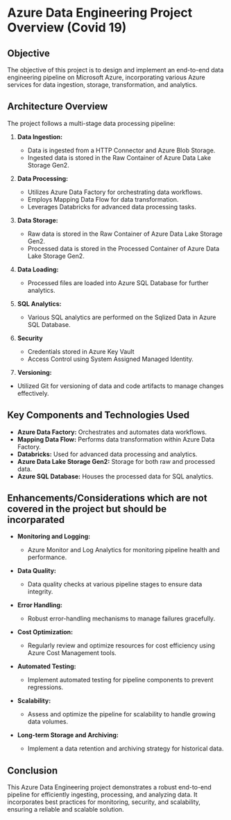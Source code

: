 # Azure Data Engineering Project Overview (Covid 19)

## Objective
The objective of this project is to design and implement an end-to-end data engineering pipeline on Microsoft Azure, incorporating various Azure services for data ingestion, storage, transformation, and analytics.

## Architecture Overview
The project follows a multi-stage data processing pipeline:

1. **Data Ingestion:**
   - Data is ingested from a HTTP Connector and Azure Blob Storage.
   - Ingested data is stored in the Raw Container of Azure Data Lake Storage Gen2.

2. **Data Processing:**
   - Utilizes Azure Data Factory for orchestrating data workflows.
   - Employs Mapping Data Flow for data transformation.
   - Leverages Databricks for advanced data processing tasks.

3. **Data Storage:**
   - Raw data is stored in the Raw Container of Azure Data Lake Storage Gen2.
   - Processed data is stored in the Processed Container of Azure Data Lake Storage Gen2.

4. **Data Loading:**
   - Processed files are loaded into Azure SQL Database for further analytics.

5. **SQL Analytics:**
   - Various SQL analytics are performed on the Sqlized Data in Azure SQL Database.
     
6. **Security**
   - Credentials stored in Azure Key Vault
   - Access Control using System Assigned Managed Identity.
     
7. **Versioning:**
  - Utilized Git for versioning of data and code artifacts to manage changes effectively.

## Key Components and Technologies Used
- **Azure Data Factory:** Orchestrates and automates data workflows.
- **Mapping Data Flow:** Performs data transformation within Azure Data Factory.
- **Databricks:** Used for advanced data processing and analytics.
- **Azure Data Lake Storage Gen2:** Storage for both raw and processed data.
- **Azure SQL Database:** Houses the processed data for SQL analytics.

## Enhancements/Considerations which are not covered in the project but should be incorparated
- **Monitoring and Logging:**
  - Azure Monitor and Log Analytics for monitoring pipeline health and performance.

- **Data Quality:**
  - Data quality checks at various pipeline stages to ensure data integrity.

- **Error Handling:**
  - Robust error-handling mechanisms to manage failures gracefully.

- **Cost Optimization:**
  - Regularly review and optimize resources for cost efficiency using Azure Cost Management tools.

- **Automated Testing:**
  - Implement automated testing for pipeline components to prevent regressions.

- **Scalability:**
  - Assess and optimize the pipeline for scalability to handle growing data volumes.

- **Long-term Storage and Archiving:**
  - Implement a data retention and archiving strategy for historical data.

## Conclusion
This Azure Data Engineering project demonstrates a robust end-to-end pipeline for efficiently ingesting, processing, and analyzing data. It incorporates best practices for monitoring, security, and scalability, ensuring a reliable and scalable solution.
